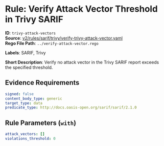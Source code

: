 # Rule: Verify Attack Vector Threshold in Trivy SARIF

**ID**: `trivy-attack-vectors`  
**Source**: [v2/rules/sarif/trivy/verify-trivy-attack-vector.yaml](scribe-public/sample-policies.git/v2/rules/sarif/trivy/verify-trivy-attack-vector.yaml)  
**Rego File Path**: `../verify-attack-vector.rego`  

**Labels**: SARIF, Trivy

**Short Description**: Verify no attack vector in the Trivy SARIF report exceeds the specified threshold.

## Evidence Requirements

```yaml
signed: false
content_body_type: generic
target_type: data
predicate_type: http://docs.oasis-open.org/sarif/sarif/2.1.0
```
## Rule Parameters (`with`)

```yaml
attack_vectors: []
violations_threshold: 0
```

